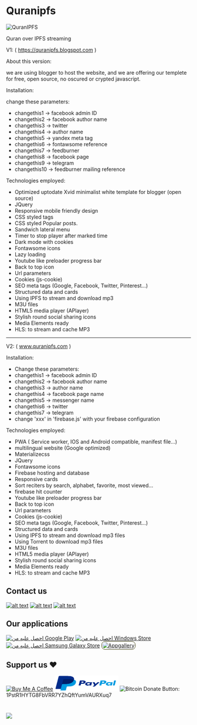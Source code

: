 # Quranipfs
![QuranIPFS](https://www.quranipfs.com/images/256x256.png)

Quran over IPFS streaming

V1: ( https://quranipfs.blogspot.com )

About this version:

we are using blogger to host the website, and we are offering our templete for free, open source, no oscured or crypted javascript.

Installation:

change these parameters:
- changethis1 -> facebook admin ID
- changethis2 -> facebook author name 
- changethis3 -> twitter
- changethis4 -> author name
- changethis5 -> yandex meta tag
- changethis6 -> fontawsome reference
- changethis7 -> feedburner
- changethis8 -> facebook page
- changethis9 -> telegram
- changethis10 -> feedburner mailing reference

Technologies employed:

- Optimized uptodate Xvid minimalist white template for blogger (open source)
- JQuery
- Responsive mobile friendly design
- CSS styled tags
- CSS styled Popular posts.
- Sandwich lateral menu
- Timer to stop player after marked time
- Dark mode with cookies
- Fontawsome icons
- Lazy loading 
- Youtube like preloader progress bar
- Back to top icon
- Url parameters
- Cookies (js-cookie)
- SEO meta tags (Google, Facebook, Twitter, Pinterest...)
- Structured data and cards
- Using IPFS to stream and download mp3
- M3U files
- HTML5 media player (APlayer)
- Stylish round social sharing icons
- Media Elements ready
- HLS: to stream and cache MP3

--------------------------------

V2: ( www.quranipfs.com )

Installation:

- Change these parameters:
- changethis1 -> facebook admin ID
- changethis2 -> facebook author name
- changethis3 -> author name
- changethis4 -> facebook page name
- changethis5 -> messenger name
- changethis6 -> twitter
- changethis7 -> telegram
- change 'xxx' in 'firebase.js' with your firebase configuration

Technologies employed:

- PWA ( Service worker, IOS and Android compatible, manifest file...)
- multilingual website (Google optimized)
- Materializecss
- JQuery
- Fontawsome icons
- Firebase hosting and database
- Responsive cards
- Sort reciters by search, alphabet, favorite, most viewed...
- firebase hit counter
- Youtube like preloader progress bar
- Back to top icon
- Url parameters
- Cookies (js-cookie)
- SEO meta tags (Google, Facebook, Twitter, Pinterest...)
- Structured data and cards
- Using IPFS to stream and download mp3 files
- Using Torrent to download mp3 files
- M3U files
- HTML5 media player (APlayer)
- Stylish round social sharing icons
- Media Elements ready
- HLS: to stream and cache MP3

[1.1]: http://i.imgur.com/tXSoThF.png (twitter icon with padding)
[2.1]: http://i.imgur.com/P3YfQoD.png (facebook icon with padding)
[3.1]: http://i.imgur.com/0o48UoR.png (github icon with padding)

[1]: https://www.twitter.com/quranipfs
[2]: https://www.facebook.com/wathakker.wakf
[3]: https://github.com/adelpro/Quranipfs

## Contact us
 
[![alt text][1.1]][1]
[![alt text][2.1]][2]
[![alt text][3.1]][3]

## Our applications
<a target="_blank" rel="noopener" title="Google Play" href="https://play.google.com/store/apps/details?id=app.web.quranipfs.twa&amp;pcampaignid=pcampaignidMKT-Other-global-all-co-prtnr-py-PartBadge-Mar2515-1"><img class="img-responsive" alt="احصل عليه من Google Play" src="https://play.google.com/intl/en_us/badges/static/images/badges/ar_badge_web_generic.png" style="width: 180px; height: 80px;"></a>
<a target="_blank" rel="noopener" title="Microsoft Store" href="https://www.microsoft.com/store/apps/9NK92VVVPB8B?cid=storebadge&amp;ocid=badge"><img class="img-responsive" src="https://developer.microsoft.com/store/badges/images/Arabic_get_it_from_MS.png" alt="احصل عليه من Windows Store" style="width: 180px; height: 80px;"></a>
<a target="_blank" rel="noopener" title="Galaxy Store" href="https://galaxy.store/quranipfs"><img src="https://img.samsungapps.com/seller/images/badges/galaxyStore/png_big/GalaxyStore_English.png?ver=1619454838000" alt="احصل عليه من Samsung Galaxy Store" style="width: 180px; height: 80px;"></a>
<a target="_blank" rel="noopener" title="Appgallery" href="https://appgallery.cloud.huawei.com/ag/n/app/C104912047?channelId=QuranIPFS+-+Website&id=6756e337a1094ea1bf925eed91a60588&s=23E0A0ABFACA1FEF4E02FBCDB991BAFB0EB0C3E7BC026DC1BE9AC2A853C8AF77&detailType=0&v=&callType=AGDLINK" alt="احصل عليه من Appgallery"><img class="img-responsive" src="https://www.quranipfs.com/images/Appgalleryblack.png" alt="Appgallery" style="border-radius: 10px;
                      border: 1px solid #333300; width: 180px; height: 80px; padding: 2px"></a>

## Support us ❤️
<a href="https://www.buymeacoffee.com/Adel.benyahia" target="_blank"><img src="https://cdn.buymeacoffee.com/buttons/default-green.png" alt="Buy Me A Coffee" height="41" width="174"></a>
<a href="https://https://www.paypal.me/adelbenyahia" target="_blank"><img src="https://github.com/adelpro/adelpro.github.io/raw/818b737d35a084412e0a7b5186efa908270bb35a/paypal-logo.png" alt="Buy Me A Coffee" height="41" width="174"></a>
<img src="https://www.drupal.org/files/project-images/bitcoindonate.png" alt="Bitcoin Donate Button">: 1PstR1HYTG8FbVRR7YZhQftYumVAURXuq7

#
![](https://komarev.com/ghpvc/?username=adelpro&style=flat-squar&color=brightgreen)
